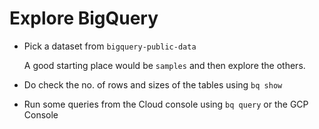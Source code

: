 # Explore BigQuery

- Pick a dataset from `bigquery-public-data`

  A good starting place would be `samples` and then explore the others.

- Do check the no. of rows and sizes of the tables using `bq show`

- Run some queries from the Cloud console using `bq query` or the GCP Console
